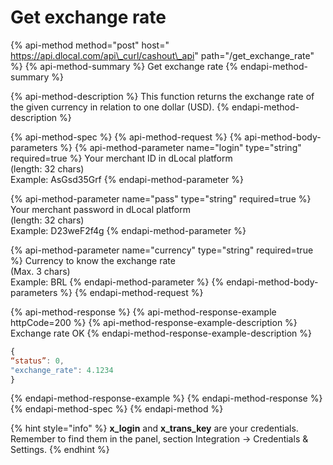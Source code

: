 # Get exchange rate

{% api-method method="post" host=" https://api.dlocal.com/api\_curl/cashout\_api" path="/get\_exchange\_rate" %}
{% api-method-summary %}
Get exchange rate
{% endapi-method-summary %}

{% api-method-description %}
This function returns the exchange rate of the given currency in relation to one dollar \(USD\).
{% endapi-method-description %}

{% api-method-spec %}
{% api-method-request %}
{% api-method-body-parameters %}
{% api-method-parameter name="login" type="string" required=true %}
Your merchant ID in dLocal platform   
\(length: 32 chars\)  
Example: AsGsd35Grf
{% endapi-method-parameter %}

{% api-method-parameter name="pass" type="string" required=true %}
Your merchant password in dLocal platform   
\(length: 32 chars\)  
Example: D23weF2f4g
{% endapi-method-parameter %}

{% api-method-parameter name="currency" type="string" required=true %}
Currency to know the exchange rate  
\(Max. 3 chars\)  
Example: BRL
{% endapi-method-parameter %}
{% endapi-method-body-parameters %}
{% endapi-method-request %}

{% api-method-response %}
{% api-method-response-example httpCode=200 %}
{% api-method-response-example-description %}
Exchange rate OK
{% endapi-method-response-example-description %}

```javascript
{
“status”: 0,
"exchange_rate": 4.1234
}
```
{% endapi-method-response-example %}
{% endapi-method-response %}
{% endapi-method-spec %}
{% endapi-method %}

{% hint style="info" %}
**x\_login** and **x\_trans\_key** are your credentials. Remember to find them in the panel, section Integration -&gt; Credentials & Settings.
{% endhint %}

